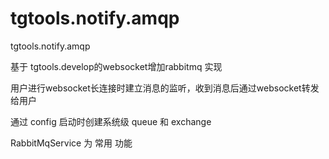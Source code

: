 # tgtools.notify.amqp
tgtools.notify.amqp

基于 tgtools.develop的websocket增加rabbitmq 实现

用户进行websocket长连接时建立消息的监听，收到消息后通过websocket转发给用户

通过 config 启动时创建系统级 queue 和 exchange

RabbitMqService 为 常用 功能
